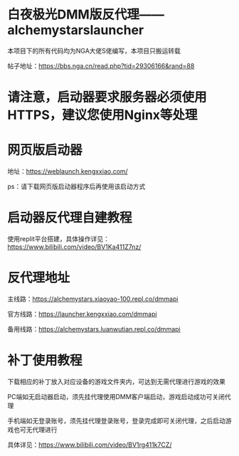 # 白夜极光DMM版反代理——alchemystarslauncher
本项目下的所有代码均为NGA大佬S佬编写，本项目只搬运转载

帖子地址：https://bbs.nga.cn/read.php?tid=29306166&rand=88

# 请注意，启动器要求服务器必须使用HTTPS，建议您使用Nginx等处理

# 网页版启动器
地址：https://weblaunch.kengxxiao.com/

ps：请下载网页版启动器程序后再使用该启动方式

# 启动器反代理自建教程
使用replit平台搭建，具体操作详见：https://www.bilibili.com/video/BV1Ka411Z7nz/

# 反代理地址
主线路：https://alchemystars.xiaoyao-100.repl.co/dmmapi

官方线路：https://launcher.kengxxiao.com/dmmapi

备用线路：https://alchemystars.luanwutian.repl.co/dmmapi

# 补丁使用教程
下载相应的补丁放入对应设备的游戏文件夹内，可达到无需代理进行游戏的效果

PC端如无启动器启动，须先挂代理使用DMM客户端启动，游戏启动成功可关闭代理

手机端如无登录账号，须先挂代理登录账号，登录完成即可关闭代理，之后启动游戏也可无代理进行

具体详见：https://www.bilibili.com/video/BV1rg411k7CZ/
